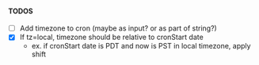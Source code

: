 #### TODOS
- [ ] Add timezone to cron (maybe as input? or as part of string?)
- [x] If tz=local, timezone should be relative to cronStart date
    - ex. if cronStart date is PDT and now is PST in local timezone, apply shift